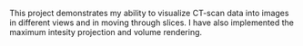 This project demonstrates my ability to visualize CT-scan data into images in different views and in moving through slices. I have also implemented the maximum intesity projection and volume rendering.
